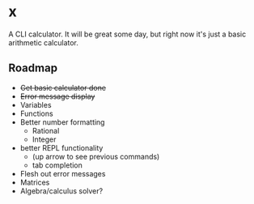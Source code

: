 # x
A CLI calculator. It will be great some day, but right now it's just a basic arithmetic calculator.

## Roadmap
* ~~Get basic calculator done~~
* ~~Error message display~~
* Variables
* Functions
* Better number formatting
    * Rational
    * Integer
* better REPL functionality
    * (up arrow to see previous commands)
    * tab completion
* Flesh out error messages
* Matrices
* Algebra/calculus solver?
